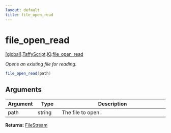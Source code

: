 ```yaml
---
layout: default
title: file_open_read
---
```


# file_open_read

[\[global\]]({{site.baseurl}}/docs/).[TaffyScript]({{site.baseurl}}/docs/TaffyScript/).[IO]({{site.baseurl}}/docs/TaffyScript/IO/).[file_open_read]({{site.baseurl}}/docs/TaffyScript/IO/file_open_read/)

_Opens an existing file for reading._

```cs
file_open_read(path)
```

## Arguments

<table>
  <col width="15%">
  <col width="15%">
  <thead>
    <tr>
      <th>Argument</th>
      <th>Type</th>
      <th>Description</th>
    </tr>
  </thead>
  <tbody>
    <tr>
      <td>path</td>
      <td>string</td>
      <td>The file to open.</td>
    </tr>
  </tbody>
</table>

**Returns:** [FileStream]({{site.baseurl}}/docs/TaffyScript/IO/FileStream)
